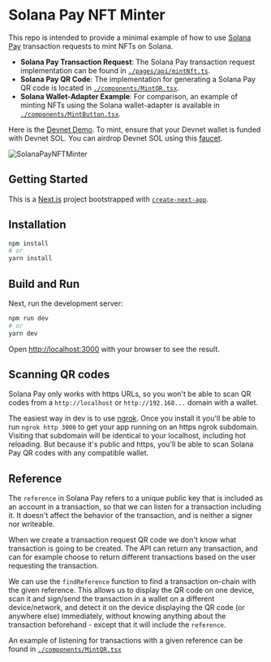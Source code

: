 # Solana Pay NFT Minter

This repo is intended to provide a minimal example of how to use [Solana Pay](https://docs.solanapay.com/) transaction requests to mint NFTs on Solana.

- **Solana Pay Transaction Request**: The Solana Pay transaction request implementation can be found in [`./pages/api/mintNft.ts`](./pages/api/mintNft.ts).
- **Solana Pay QR Code**: The implementation for generating a Solana Pay QR code is located in [`./components/MintQR.tsx`](./components/MintQR.tsx).
- **Solana Wallet-Adapter Example**: For comparison, an example of minting NFTs using the Solana wallet-adapter is available in [`./components/MintButton.tsx`](./components/MintButton.tsx).

Here is the [Devnet Demo](https://solana-pay-nft-minter.vercel.app/). To mint, ensure that your Devnet wallet is funded with Devnet SOL. You can airdrop Devnet SOL using this [faucet](https://solana-devnet-faucet-seven.vercel.app/).

![SolanaPayNFTMinter](https://github.com/ZYJLiu/solana-pay-nft-minter/assets/75003086/6a85c9ad-922a-496a-8d49-a74e80b09959)

## Getting Started

This is a [Next.js](https://nextjs.org/) project bootstrapped with [`create-next-app`](https://github.com/vercel/next.js/tree/canary/packages/create-next-app).

## Installation

```bash
npm install
# or
yarn install
```

## Build and Run

Next, run the development server:

```bash
npm run dev
# or
yarn dev
```

Open [http://localhost:3000](http://localhost:3000) with your browser to see the result.

## Scanning QR codes

Solana Pay only works with https URLs, so you won't be able to scan QR codes from a `http://localhost` or `http://192.168...` domain with a wallet.

The easiest way in dev is to use [ngrok](https://ngrok.com). Once you install it you'll be able to run `ngrok http 3000` to get your app running on an https ngrok subdomain. Visiting that subdomain will be identical to your localhost, including hot reloading. But because it's public and https, you'll be able to scan Solana Pay QR codes with any compatible wallet.

## Reference

The `reference` in Solana Pay refers to a unique public key that is included as an account in a transaction, so that we can listen for a transaction including it. It doesn't affect the behavior of the transaction, and is neither a signer nor writeable.

When we create a transaction request QR code we don't know what transaction is going to be created. The API can return any transaction, and can for example choose to return different transactions based on the user requesting the transaction.

We can use the `findReference` function to find a transaction on-chain with the given reference. This allows us to display the QR code on one device, scan it and sign/send the transaction in a wallet on a different device/network, and detect it on the device displaying the QR code (or anywhere else) immediately, without knowing anything about the transaction beforehand - except that it will include the `reference`.

An example of listening for transactions with a given reference can be found in [`./components/MintQR.tsx`](./components/MintQR.tsx)
